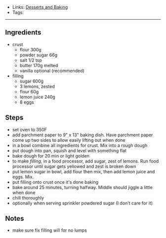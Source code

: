 - Links: [Desserts and Baking](Desserts%20and%20Baking/Desserts%20and%20Baking.md)
- Tags: 

---

## Ingredients
- crust
    - flour 300g
    - powder sugar 66g
    - salt 1/2 tsp
    - butter 170g melted
    - vanilla optional (recommended)
- filling
    - sugar 600g
    - 3 lemons, zested
    - flour 60g
    - lemon juice 240g
    - 8 eggs
## Steps
- set oven to 350F
- add parchment paper to 9" x 13" baking dish. Have parchment paper come up two sides to allow easily lifting out when done
- in a bowl combine all ingredients for crust. Mix into a rough dough
- put dough into pan, squish and level with something flat
- bake dough for 20 min or light golden
- to make *filling*, in a food processor, add sugar, zest of lemons. Run food processor until sugar gets yellowed and zest is broken down
- put lemon sugar in bowl, add flour then mix, then add lemon juice and eggs. Mix.
- put filling onto crust once it's done baking
- bake around 25 minutes, turning halfway. Middle should jiggle a little when done
- chill thoroughly
- optionally when serving sprinkler powdered sugar (I don't care for it)


## Notes
- make sure fix filling will for no lumps